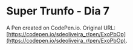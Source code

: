 # Super Trunfo - Dia 7

A Pen created on CodePen.io. Original URL: [https://codepen.io/sdeoliveira_r/pen/ExoPbOp](https://codepen.io/sdeoliveira_r/pen/ExoPbOp).


